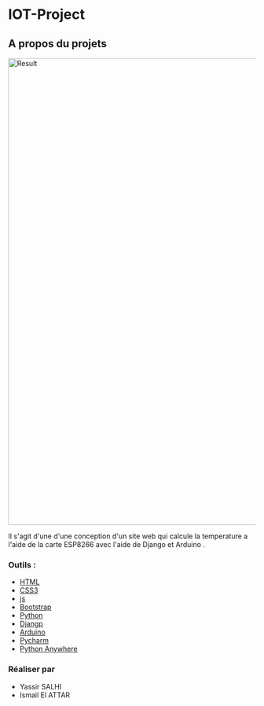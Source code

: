 # IOT-Project
## A propos du projets

<div id="about-the-project"></div>
<img width="949" alt="Result" src="https://user-images.githubusercontent.com/126347413/227396791-2662449c-c8e9-4cae-8061-3647582348e8.PNG">

Il s'agit d'une d'une conception d'un site web qui calcule la temperature a l'aide de la carte ESP8266 avec l'aide de Django et Arduino .

### Outils :

<div id="built-with"></div>

- [HTML](https://fr.wikipedia.org/wiki/Hypertext_Markup_Language)
- [CSS3](https://fr.wikipedia.org/wiki/Feuilles_de_style_en_cascade#:~:text=CSS3%20devient%20%C2%AB%20modulaire%20%C2%BB%2C%20afin,des%20sous%2Densembles%20de%20CSS3.)
- [js](https://www.javascript.com/)
- [Bootstrap](https://getbootstrap.com)
- [Python](https://www.python.org/)
- [Djangp](https://www.djangoproject.com/)
- [Arduino](https://www.arduino.cc/)
- [Pycharm](https://www.jetbrains.com/pycharm/)
- [Python Anywhere](https://www.pythonanywhere.com/)

### Réaliser par

<div id="realiser"></div>
<ul>
<li>Yassir SALHI</li>
<li>Ismail El ATTAR</li>

